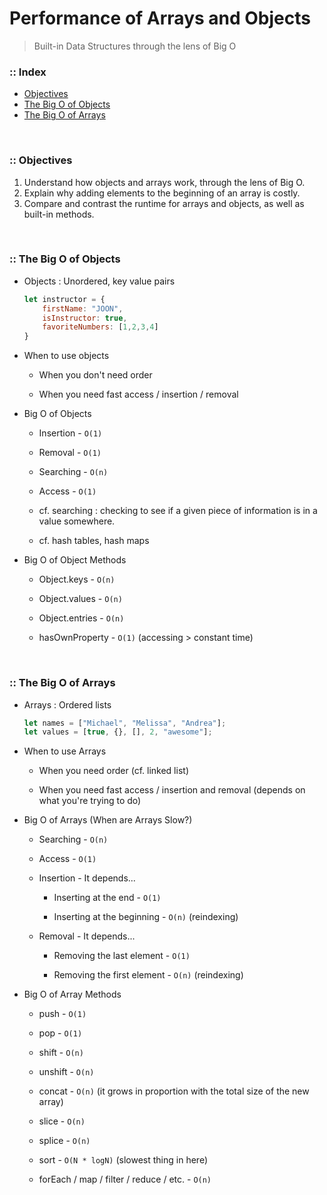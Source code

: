 # Performance of Arrays and Objects
> Built-in Data Structures through the lens of Big O

### :: Index
- [Objectives](https://github.com/joonsikyang/dev-dots/blob/main/Algorithm/performance_of_arrays_and_objects.md#-objectives)
- [The Big O of Objects](https://github.com/joonsikyang/dev-dots/blob/main/Algorithm/performance_of_arrays_and_objects.md#-the-big-o-of-objects)
- [The Big O of Arrays](https://github.com/joonsikyang/dev-dots/blob/main/Algorithm/performance_of_arrays_and_objects.md#-the-big-o-of-arrays)

<br />

### :: Objectives
1. Understand how objects and arrays work, through the lens of Big O.
2. Explain why adding elements to the beginning of an array is costly.
3. Compare and contrast the runtime for arrays and objects, as well as built-in methods.

<br />

### :: The Big O of Objects
- Objects : Unordered, key value pairs

    ```jsx
    let instructor = {
        firstName: "JOON",
        isInstructor: true,
        favoriteNumbers: [1,2,3,4]
    }
    ```

- When to use objects
    
    - When you don't need order
    
    - When you need fast access / insertion / removal

- Big O of Objects
    
    - Insertion - `O(1)`
    
    - Removal - `O(1)`
    
    - Searching - `O(n)`
    
    - Access - `O(1)`
    
    - cf. searching : checking to see if a given piece of information is in a value somewhere.
    
    - cf. hash tables, hash maps

- Big O of Object Methods
    
    - Object.keys - `O(n)`
    
    - Object.values - `O(n)`
    
    - Object.entries - `O(n)`
    
    - hasOwnProperty - `O(1)` (accessing > constant time)

<br />

### :: The Big O of Arrays
- Arrays : Ordered lists

    ```jsx
    let names = ["Michael", "Melissa", "Andrea"];
    let values = [true, {}, [], 2, "awesome"];
    ```

- When to use Arrays
    
    - When you need order (cf. linked list)
    
    - When you need fast access / insertion and removal (depends on what you're trying to do)

- Big O of Arrays (When are Arrays Slow?)
    
    - Searching - `O(n)`
    
    - Access - `O(1)`
    
    - Insertion - It depends...
        
        - Inserting at the end - `O(1)`
        
        - Inserting at the beginning - `O(n)` (reindexing)
      
    - Removal - It depends...
        
        - Removing the last element - `O(1)`
        
        - Removing the first element - `O(n)` (reindexing)

- Big O of Array Methods

    - push - `O(1)`
    
    - pop - `O(1)`
    
    - shift - `O(n)`
    
    - unshift - `O(n)`
    
    - concat - `O(n)` (it grows in proportion with the total size of the new array)
    
    - slice - `O(n)`
    
    - splice - `O(n)`
    
    - sort - `O(N * logN)` (slowest thing in here)
    
    - forEach / map / filter / reduce / etc. - `O(n)`
